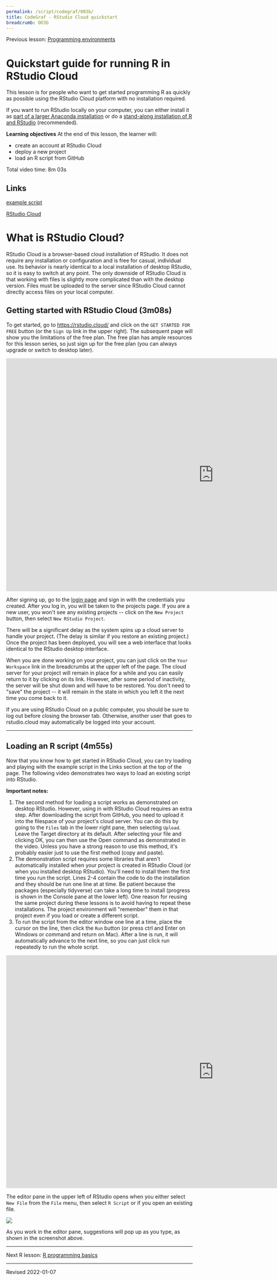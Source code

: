 ```yaml
---
permalink: /script/codegraf/003b/
title: CodeGraf - RStudio Cloud quickstart
breadcrumb: OO3b
---
```


Previous lesson: [Programming environments](../002)

# Quickstart guide for running R in RStudio Cloud

This lesson is for people who want to get started programming R as quickly as possible using the RStudio Cloud platform with no installation required. 

If you want to run RStudio locally on your computer, you can either install it as [part of a larger Anaconda installation](../003) or do a [stand-along installation of R and RStudio](../../r/install/) (recommended). 

**Learning objectives** At the end of this lesson, the learner will:
- create an account at RStudio Cloud
- deploy a new project
- load an R script from GitHub

Total video time: 8m 03s

## Links

[example script](https://github.com/HeardLibrary/digital-scholarship/blob/master/code/r/use_case_examples.R)

[RStudio Cloud](https://rstudio.cloud/)

# What is RStudio Cloud?

RStudio Cloud is a browser-based cloud installation of RStudio. It does not require any installation or configuration and is free for casual, individual use. Its behavior is nearly identical to a local installation of desktop RStudio, so it is easy to switch at any point. The only downside of RStudio Cloud is that working with files is slightly more complicated than with the desktop version. Files must be uploaded to the server since RStudio Cloud cannot directly access files on your local computer. 

## Getting started with RStudio Cloud (3m08s)

To get started, go to <https://rstudio.cloud/> and click on the `GET STARTED FOR FREE` button (or the `Sign Up` link in the upper right). The subsequent page will show you the limitations of the free plan. The free plan has ample resources for this lesson series, so just sign up for the free plan (you can always upgrade or switch to desktop later). 

<iframe width="1120" height="630" src="https://www.youtube.com/embed/xze913eRtbw" frameborder="0" allow="accelerometer; autoplay; encrypted-media; gyroscope; picture-in-picture" allowfullscreen></iframe>

After signing up, go to the [login page](http://login.rstudio.cloud) and sign in with the credentials you created. After you log in, you will be taken to the projects page. If you are a new user, you won't see any existing projects -- click on the `New Project` button, then select `New RStudio Project`. 

There will be a significant delay as the system spins up a cloud server to handle your project. (The delay is similar if you restore an existing project.) Once the project has been deployed, you will see a web interface that looks identical to the RStudio desktop interface. 

When you are done working on your project, you can just click on the `Your Workspace` link in the breadcrumbs at the upper left of the page. The cloud server for your project will remain in place for a while and you can easily return to it by clicking on its link. However, after some period of inactivity, the server will be shut down and will have to be restored. You don't need to "save" the project -- it will remain in the state in which you left it the next time you come back to it.

If you are using RStudio Cloud on a public computer, you should be sure to log out before closing the browser tab. Otherwise, another user that goes to rstudio.cloud may automatically be logged into your account.

----

## Loading an R script (4m55s)

Now that you know how to get started in RStudio Cloud, you can try loading and playing with the example script in the Links section at the top of the page. The following video demonstrates two ways to load an existing script into RStudio.

**Important notes:**
1. The second method for loading a script works as demonstrated on desktop RStudio. However, using in with RStudio Cloud requires an extra step. After downloading the script from GitHub, you need to upload it into the filespace of your project's cloud server. You can do this by going to the `Files` tab in the lower right pane, then selecting `Upload`. Leave the Target directory at its default. After selecting your file and clicking OK, you can then use the Open command as demonstrated in the video. Unless you have a strong reason to use this method, it's probably easier just to use the first method (copy and paste). 
2. The demonstration script requires some libraries that aren't automatically installed when your project is created in RStudio Cloud (or when you installed desktop RStudio). You'll need to install them the first time you run the script. Lines 2-4 contain the code to do the installation and they should be run one line at at time. Be patient because the packages (especially tidyverse) can take a long time to install (progress is shown in the Console pane at the lower left). One reason for reusing the same project during these lessons is to avoid having to repeat these installations. The project environment will "remember" them in that project even if you load or create a different script.
3. To run the script from the editor window one line at a time, place the cursor on the line, then click the `Run` button (or press ctrl and Enter on Windows or command and return on Mac). After a line is run, it will automatically advance to the next line, so you can just click run repeatedly to run the whole script.

<iframe width="1120" height="630" src="https://www.youtube.com/embed/otIwmZdviKc" frameborder="0" allow="accelerometer; autoplay; encrypted-media; gyroscope; picture-in-picture" allowfullscreen></iframe>

The editor pane in the upper left of RStudio opens when you either select `New File` from the `File` menu, then select `R Script` or if you open an existing file.

![](../../r/images/rstudio-editor.png)

As you work in the editor pane, suggestions will pop up as you type, as shown in the screenshot above. 

----


Next R lesson: [R programming basics](../011)

----
Revised 2022-01-07
